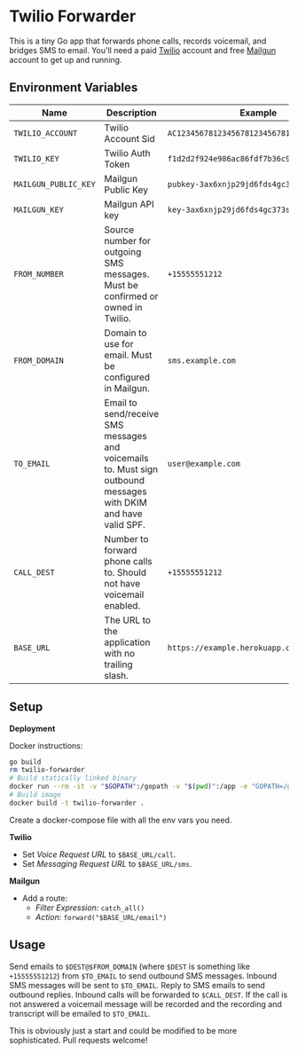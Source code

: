 # Twilio Forwarder

This is a tiny Go app that forwards phone calls, records voicemail, and bridges
SMS to email. You'll need a paid [Twilio](https://www.twilio.com/) account and
free [Mailgun](http://www.mailgun.com/) account to get up and running.

## Environment Variables

Name | Description | Example
---- | ----------- | -------
`TWILIO_ACCOUNT` | Twilio Account Sid | `AC12345678123456781234567812345678`
`TWILIO_KEY` | Twilio Auth Token | `f1d2d2f924e986ac86fdf7b36c94bcdf32beec15`
`MAILGUN_PUBLIC_KEY` | Mailgun Public Key | `pubkey-3ax6xnjp29jd6fds4gc373sgvjxteol0`
`MAILGUN_KEY` | Mailgun API key | `key-3ax6xnjp29jd6fds4gc373sgvjxteol0`
`FROM_NUMBER` | Source number for outgoing SMS messages. Must be confirmed or owned in Twilio. | `+15555551212`
`FROM_DOMAIN` | Domain to use for email. Must be configured in Mailgun. | `sms.example.com`
`TO_EMAIL` | Email to send/receive SMS messages and voicemails to. Must sign outbound messages with DKIM and have valid SPF. | `user@example.com`
`CALL_DEST` | Number to forward phone calls to. Should not have voicemail enabled. | `+15555551212`
`BASE_URL` | The URL to the application with no trailing slash. | `https://example.herokuapp.com`

## Setup

**Deployment**

Docker instructions:

```sh
go build
rm twilio-forwarder
# Build statically linked binary
docker run --rm -it -v "$GOPATH":/gopath -v "$(pwd)":/app -e "GOPATH=/gopath" -w /app golang:1.5.3 sh -c 'CGO_ENABLED=0 go build -a --installsuffix cgo --ldflags="-s" -o twilio-forwarder'
# Build image
docker build -t twilio-forwarder .
```

Create a docker-compose file with all the env vars you need.

**Twilio**

- Set *Voice Request URL* to `$BASE_URL/call`.
- Set *Messaging Request URL* to `$BASE_URL/sms`.

**Mailgun**

- Add a route:
  - *Filter Expression:* `catch_all()`
  - *Action:* `forward("$BASE_URL/email")`

## Usage

Send emails to `$DEST@$FROM_DOMAIN` (where `$DEST` is something like
`+15555551212`) from `$TO_EMAIL` to send outbound SMS messages. Inbound SMS
messages will be sent to `$TO_EMAIL`. Reply to SMS emails to send outbound
replies. Inbound calls will be forwarded to `$CALL_DEST`. If the call is not
answered a voicemail message will be recorded and the recording and transcript
will be emailed to `$TO_EMAIL`.

This is obviously just a start and could be modified to be more sophisticated.
Pull requests welcome!
